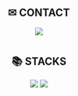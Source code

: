 

<!--
**hyun071/hyun071** is a ✨ _special_ ✨ repository because its `README.md` (this file) appears on your GitHub profile.

Here are some ideas to get you started:

- 🔭 I’m currently working on ...
- 🌱 I’m currently learning ...
- 👯 I’m looking to collaborate on ...
- 🤔 I’m looking for help with ...
- 💬 Ask me about ...
- 📫 How to reach me: ...
- 😄 Pronouns: ...
- ⚡ Fun fact: ...
<img src="https://img.shields.io/badge/{내용}-{배경 색깔}?style={스타일}&logo={로고이름}&logoColor={로고 색깔}"/>
<img src="https://img.shields.io/badge/표시할이름-색상?style=for-the-badge&logo=기술스택아이콘&logoColor=white">
<a href="버튼을 눌렀을 때 이동할 링크" target="_blank"><img src="https://img.shields.io/badge/뱃지레이블-배경색?style=뱃지모양&logo=로고&logoColor=로고색상"/></a>

-->

<div align=center><h2>✉ CONTACT</h2></div>
<div align=center> 
  <img src="https://img.shields.io/badge/rhdclsla@gmail.com-EA4335?style=for-the-badge&logo=Gmail&logoColor=white"/>
</div>

#
<div align=center><h2>📚 STACKS</h2></div>
<div align=center> 
<img src="https://img.shields.io/badge/GitHub-181717?style=for-the-badge&logo=GitHub&logoColor=white">
<img src="https://img.shields.io/badge/JavaScript-F7DF1E?style=for-the-badge&logo=JavaScript&logoColor=white">
  <br>

</div>

#
